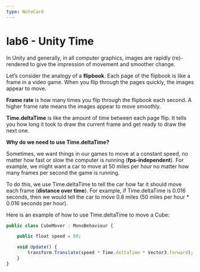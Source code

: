 ```yaml
---
type: NoteCard
---
```


# lab6 - Unity Time
In Unity and generally, in all computer graphics, images are rapidly (re)-rendered to give the impression of movement and smoother change.

Let’s consider the analogy of a **flipbook**. Each page of the flipbook is like a frame in a video game. When you flip through the pages quickly, the images appear to move.

**Frame rate** is how many times you flip through the flipbook each second. A higher frame rate means the images appear to move smoothly.

**Time.deltaTime** is like the amount of time between each page flip. It tells you how long it took to draw the current frame and get ready to draw the next one.

**Why do we need to use Time.deltaTime?**

Sometimes, we want things in our games to move at a constant speed, no matter how fast or slow the computer is running (**fps-independent**). For example, we might want a car to move at 50 miles per hour no matter how many frames per second the game is running.

To do this, we use Time.deltaTime to tell the car how far it should move each frame (**distance over time**). For example, if Time.deltaTime is 0.016 seconds, then we would tell the car to move 0.8 miles (50 miles per hour * 0.016 seconds per hour).

Here is an example of how to use Time.deltaTime to move a Cube:

```js
public class CubeMover : MonoBehaviour {

    public float speed = 50;

    void Update() {
        transform.Translate(speed * Time.deltaTime * Vector3.forward);
    }
}
```